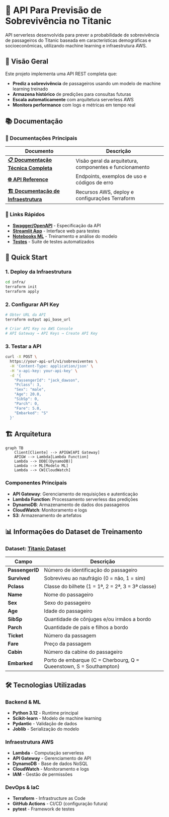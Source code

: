 # 🚢 API Para Previsão de Sobrevivência no Titanic

API serverless desenvolvida para prever a probabilidade de sobrevivência de passageiros do Titanic baseada em características demográficas e socioeconômicas, utilizando machine learning e infraestrutura AWS.

## 🎯 Visão Geral

Este projeto implementa uma API REST completa que:
- **Prediz a sobrevivência** de passageiros usando um modelo de machine learning treinado
- **Armazena histórico** de predições para consultas futuras
- **Escala automaticamente** com arquitetura serverless AWS
- **Monitora performance** com logs e métricas em tempo real

## 📚 Documentação

### 📖 Documentações Principais

| Documento | Descrição |
|-----------|-----------|
| **[📋 Documentação Técnica Completa](./DOCUMENTATION.md)** | Visão geral da arquitetura, componentes e funcionamento |
| **[🌐 API Reference](./API_REFERENCE.md)** | Endpoints, exemplos de uso e códigos de erro |
| **[🏗️ Documentação de Infraestrutura](./INFRASTRUCTURE.md)** | Recursos AWS, deploy e configurações Terraform |

### 🔗 Links Rápidos

- **[Swagger/OpenAPI](./swagger/openapi.yaml)** - Especificação da API
- **[Streamlit App](./app/)** - Interface web para testes
- **[Notebooks ML](./api/modelos/)** - Treinamento e análise do modelo
- **[Testes](./api/tests/)** - Suite de testes automatizados

## 🚀 Quick Start

### 1. Deploy da Infraestrutura
```bash
cd infra/
terraform init
terraform apply
```

### 2. Configurar API Key
```bash
# Obter URL da API
terraform output api_base_url

# Criar API Key no AWS Console
# API Gateway → API Keys → Create API Key
```

### 3. Testar a API
```bash
curl -X POST \
  https://your-api-url/v1/sobreviventes \
  -H 'Content-Type: application/json' \
  -H 'x-api-key: your-api-key' \
  -d '{
    "PassengerId": "jack_dawson",
    "Pclass": 3,
    "Sex": "male", 
    "Age": 20.0,
    "SibSp": 0,
    "Parch": 0,
    "Fare": 5.0,
    "Embarked": "S"
  }'
```

## 🏗️ Arquitetura

```mermaid
graph TB
    Client[Cliente] --> APIGW[API Gateway]
    APIGW --> Lambda[Lambda Function]
    Lambda --> DDB[(DynamoDB)]
    Lambda --> ML[Modelo ML]
    Lambda --> CW[CloudWatch]
```

### Componentes Principais
- **API Gateway**: Gerenciamento de requisições e autenticação
- **Lambda Function**: Processamento serverless das predições
- **DynamoDB**: Armazenamento de dados dos passageiros
- **CloudWatch**: Monitoramento e logs
- **S3**: Armazenamento de artefatos

## 📊 Informações do Dataset de Treinamento

### Dataset: [Titanic Dataset](https://www.kaggle.com/c/titanic/data)

| Campo | Descrição |
|-------|-----------|
| **PassengerID** | Número de identificação do passageiro |
| **Survived** | Sobreviveu ao naufrágio (0 = não, 1 = sim) |
| **Pclass** | Classe do bilhete (1 = 1ª, 2 = 2ª, 3 = 3ª classe) |
| **Name** | Nome do passageiro |
| **Sex** | Sexo do passageiro |
| **Age** | Idade do passageiro |
| **SibSp** | Quantidade de cônjuges e/ou irmãos a bordo |
| **Parch** | Quantidade de pais e filhos a bordo |
| **Ticket** | Número da passagem |
| **Fare** | Preço da passagem |
| **Cabin** | Número da cabine do passageiro |
| **Embarked** | Porto de embarque (C = Cherbourg, Q = Queenstown, S = Southampton) |

## 🛠️ Tecnologias Utilizadas

### Backend & ML
- **Python 3.12** - Runtime principal
- **Scikit-learn** - Modelo de machine learning
- **Pydantic** - Validação de dados
- **Joblib** - Serialização do modelo

### Infraestrutura AWS
- **Lambda** - Computação serverless
- **API Gateway** - Gerenciamento de API
- **DynamoDB** - Base de dados NoSQL
- **CloudWatch** - Monitoramento e logs
- **IAM** - Gestão de permissões

### DevOps & IaC
- **Terraform** - Infrastructure as Code
- **GitHub Actions** - CI/CD (configuração futura)
- **pytest** - Framework de testes